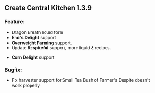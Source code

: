 ## Create Central Kitchen 1.3.9

### Feature:
* Dragon Breath liquid form
* **End's Delight** support
* **Overweight Farming** support.
* Update **Respiteful** support, more liquid & recipes.
- **Corn Delight** support

### Bugfix:
- Fix harvester support for Small Tea Bush of Farmer's Despite doesn't work properly